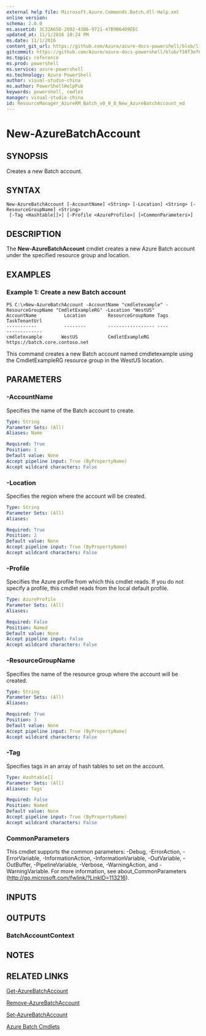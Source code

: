```yaml
---
external help file: Microsoft.Azure.Commands.Batch.dll-Help.xml
online version: 
schema: 2.0.0
ms.assetid: 3C32A65D-2092-43B6-9721-47B9B6409EEC
updated_at: 11/1/2016 10:24 PM
ms.date: 11/1/2016
content_git_url: https://github.com/Azure/azure-docs-powershell/blob/live/azureps-cmdlets-docs/ResourceManager/AzureRM.Batch/v0.9.8/New-AzureBatchAccount.md
gitcommit: https://github.com/Azure/azure-docs-powershell/blob/f59f3ef60bc592383812213e69fd77ba950759ed/azureps-cmdlets-docs/ResourceManager/AzureRM.Batch/v0.9.8/New-AzureBatchAccount.md
ms.topic: reference
ms.prod: powershell
ms.service: azure-powershell
ms.technology: Azure PowerShell
author: visual-studio-china
ms.author: PowerShellHelpPub
keywords: powershell, cmdlet
manager: visual-studio-china
id: ResourceManager_AzureRM_Batch_v0_9_8_New_AzureBatchAccount_md
---
```


# New-AzureBatchAccount

## SYNOPSIS
Creates a new Batch account.

## SYNTAX

```
New-AzureBatchAccount [-AccountName] <String> [-Location] <String> [-ResourceGroupName] <String>
 [-Tag <Hashtable[]>] [-Profile <AzureProfile>] [<CommonParameters>]
```

## DESCRIPTION
The **New-AzureBatchAccount** cmdlet creates a new Azure Batch account under the specified resource group and location.

## EXAMPLES

### Example 1: Create a new Batch account
```
PS C:\>New-AzureBatchAccount -AccountName "cmdletexample" -ResourceGroupName "CmdletExampleRG" -Location "WestUS"
AccountName          Location        ResourceGroupName Tags               TaskTenantUrl
-----------          --------        ----------------- ----               -------------
cmdletexample       WestUS           CmdletExampleRG                      https://batch.core.contoso.net
```

This command creates a new Batch account named cmdletexample using the CmdletExampleRG resource group in the WestUS location.

## PARAMETERS

### -AccountName
Specifies the name of the Batch account to create.

```yaml
Type: String
Parameter Sets: (All)
Aliases: Name

Required: True
Position: 1
Default value: None
Accept pipeline input: True (ByPropertyName)
Accept wildcard characters: False
```

### -Location
Specifies the region where the account will be created.

```yaml
Type: String
Parameter Sets: (All)
Aliases: 

Required: True
Position: 2
Default value: None
Accept pipeline input: True (ByPropertyName)
Accept wildcard characters: False
```

### -Profile
Specifies the Azure profile from which this cmdlet reads.
If you do not specify a profile, this cmdlet reads from the local default profile.

```yaml
Type: AzureProfile
Parameter Sets: (All)
Aliases: 

Required: False
Position: Named
Default value: None
Accept pipeline input: False
Accept wildcard characters: False
```

### -ResourceGroupName
Specifies the name of the resource group where the account will be created.

```yaml
Type: String
Parameter Sets: (All)
Aliases: 

Required: True
Position: 3
Default value: None
Accept pipeline input: True (ByPropertyName)
Accept wildcard characters: False
```

### -Tag
Specifies tags in an array of hash tables to set on the account.

```yaml
Type: Hashtable[]
Parameter Sets: (All)
Aliases: Tags

Required: False
Position: Named
Default value: None
Accept pipeline input: True (ByPropertyName)
Accept wildcard characters: False
```

### CommonParameters
This cmdlet supports the common parameters: -Debug, -ErrorAction, -ErrorVariable, -InformationAction, -InformationVariable, -OutVariable, -OutBuffer, -PipelineVariable, -Verbose, -WarningAction, and -WarningVariable. For more information, see about_CommonParameters (http://go.microsoft.com/fwlink/?LinkID=113216).

## INPUTS

## OUTPUTS

### BatchAccountContext

## NOTES

## RELATED LINKS

[Get-AzureBatchAccount](xref:ResourceManager/AzureRM.Batch/v0.9.8/Get-AzureBatchAccount.md)

[Remove-AzureBatchAccount](xref:ResourceManager/AzureRM.Batch/v0.9.8/Remove-AzureBatchAccount.md)

[Set-AzureBatchAccount](xref:ResourceManager/AzureRM.Batch/v0.9.8/Set-AzureBatchAccount.md)

[Azure Batch Cmdlets](xref:ResourceManager/AzureRM.Batch/v0.9.8/AzureRM.Batch.md)


